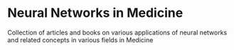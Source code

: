 # Neural Networks in Medicine

Collection of articles and books on various applications of neural networks and related concepts in various fields in Medicine
